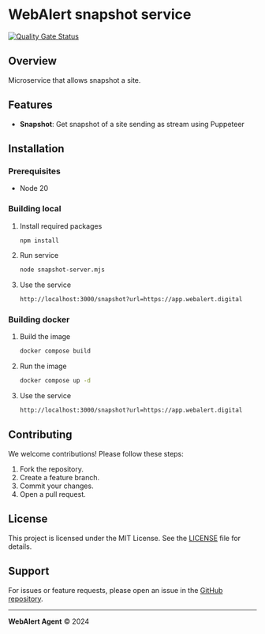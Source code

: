 # WebAlert snapshot service
[![Quality Gate Status](https://sonarcloud.io/api/project_badges/measure?project=sysadm-webalert_webalert-snapshot&metric=alert_status)](https://sonarcloud.io/summary/new_code?id=sysadm-webalert_webalert-snapshot)
## Overview
Microservice that allows snapshot a site.

## Features
- **Snapshot**: Get snapshot of a site sending as stream using Puppeteer

## Installation

### Prerequisites
- Node 20

### Building local
1. Install required packages
   ```bash
   npm install
   ```
2. Run service
   ```bash
   node snapshot-server.mjs
   ```
3. Use the service
   ```bash
   http://localhost:3000/snapshot?url=https://app.webalert.digital
   ```

### Building docker
1. Build the image
   ```bash
   docker compose build
   ```
2. Run the image
   ```bash
   docker compose up -d
   ```
3. Use the service
   ```bash
   http://localhost:3000/snapshot?url=https://app.webalert.digital

## Contributing
We welcome contributions! Please follow these steps:
1. Fork the repository.
2. Create a feature branch.
3. Commit your changes.
4. Open a pull request.

## License
This project is licensed under the MIT License. See the [LICENSE](LICENSE) file for details.

## Support
For issues or feature requests, please open an issue in the [GitHub repository](https://github.com/sysadm-webalert/webalert-snapshot/issues).

---
**WebAlert Agent** © 2024
